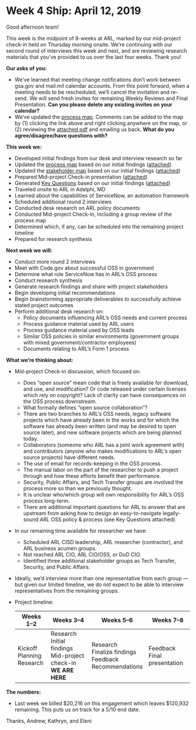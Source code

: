 # Week 4 Ship: April 12, 2019

Good afternoon team! 

This week is the midpoint of 8-weeks at ARL, marked by our mid-project check-in held on Thursday morning onsite. We’re continuing with our second round of interviews this week and next, and are reviewing research materials that you’ve provided to us over the last four weeks. Thank you! 

**Our asks of you:**

- We’ve learned that meeting change notifications don’t work between gsa.gov and mail.mil calendar accounts. From this point forward, when a meeting needs to be rescheduled, we’ll cancel the invitation and re-send. We will send fresh invites for remaining Weekly Reviews and Final Presentation. **Can you please delete any existing invites on your calendar?**
- We’ve updated the [process map](https://app.mural.co/t/gsa6/m/gsa6/1554322454728/27f8a1bf135b313ff65fb2da72ef9d2d0797e099). Comments can be added to the map by (1) clicking the link above and right clicking anywhere on the map, or (2) reviewing the [attached pdf](https://github.com/18F/arl-oss-process/blob/47be79801ede860444ee42f218fe675989713abf/Deliverables/Process%20Map%20April%2012.pdf) and emailing us back. **What do you agree/disagree/have questions with?**

**This week we:**

- Developed initial findings from our desk and interview research so far
- Updated the [process map](https://app.mural.co/t/gsa6/m/gsa6/1554322454728/27f8a1bf135b313ff65fb2da72ef9d2d0797e099) based on our initial findings ([attached](https://github.com/18F/arl-oss-process/blob/47be79801ede860444ee42f218fe675989713abf/Deliverables/Process%20Map%20April%2012.pdf))
- Updated the [stakeholder map](https://app.mural.co/t/gsa6/m/gsa6/1553741709934/ee42f91e425204a70aca0917a27cd2fff5d7d67c) based on our initial findings ([attached](https://github.com/18F/arl-oss-process/blob/47be79801ede860444ee42f218fe675989713abf/Deliverables/ARL%20Stakeholder%20Map%20April%2012.pdf))
- Prepared Mid-project Check-in presentation ([attached](https://github.com/18F/arl-oss-process/blob/47be79801ede860444ee42f218fe675989713abf/Deliverables/Mid-project%20check-in%20presentation.pdf))
- Generated [Key Questions](https://app.mural.co/t/gsa6/m/gsa6/1553789837161/0b3cbe5300499ea4e461e7facb1081314274a366) based on our initial findings ([attached](https://github.com/18F/arl-oss-process/blob/47be79801ede860444ee42f218fe675989713abf/Deliverables/Key%20Questions%20April%2012.pdf))
- Traveled onsite to ARL in Adelphi, MD
- Learned about the capabilities of ServiceNow, an automation framework
- Scheduled additional round 2 interviews
- Conducted desk research on ARL policy documents
- Conducted Mid-project Check-in, including a group review of the process map
- Determined which, if any, can be scheduled into the remaining project timeline
- Prepared for research synthesis

**Next week we will:**

- Conduct more round 2 interviews
- Meet with Code.gov about successful OSS in government
- Determine what role ServiceNow has in ARL’s OSS process
- Conduct research synthesis
- Generate research findings and share with project stakeholders
- Begin developing initial recommendations
- Begin brainstorming appropriate deliverables to successfully achieve stated project outcomes
- Perform additional desk research on:
  - Policy documents influencing ARL’s OSS needs and current process
  - Process guidance material used by ARL users
  - Process guidance material used by OSS leads
  - Similar OSS policies in similar environments (government groups with mixed government/contractor employees)
  - Documents relating to ARL’s Form 1 process

**What we’re thinking about:**

- Mid-project Check-in discussion, which focused on:
  - Does “open source” mean code that is freely available for download, and use, and modification? Or code released under certain licenses which rely on copyright? Lack of clarity can have consequences on the OSS process downstream.
  - What formally defines “open source collaboration”?
  - There are two branches to ARL’s OSS needs, legacy software projects which have already been in the works and for which the software has already been written (and may be desired to open source later), and new software projects which are being planned today. 
  - Collaborators (someone who ARL has a joint work agreement with) and contributors (anyone who makes modifications to ARL’s open source projects) have different needs.
  - The use of email for records-keeping in the OSS process.
  - The manual labor on the part of the researcher to push a project through and how these efforts benefit their performance.
  - Security, Public Affairs, and Tech Transfer groups are involved the process more so than we previously thought.
  - It is unclear who/which group will own responsibility for ARL’s OSS process long-term.
  - There are additional important questions for ARL to answer that are upstream from asking how to design an easy-to-navigate legally-sound ARL OSS policy & process (see Key Questions attached)
- In our remaining time available for researcher we have:
  - Scheduled ARL CISD leadership, ARL researcher (contractor), and ARL business acumen groups.
  - Not reached ARL CIO, ARL CIO/OSS, or DoD CIO.
  - Identified three additional stakeholder groups as Tech Transfer, Security, and Public Affairs.
- Ideally, we’d interview more than one representative from each group — but given our limited timeline, we do not expect to be able to interview representatives from the remaining groups.
- Project timeline:


  | Weeks 1–2 | Weeks 3–4 | Weeks 5–6 | Weeks 7–8 |
  |-----------|-----------|-----------|-----------|
  | Kickoff<br>Planning<br>Research<br> | Research<br>Initial findings<br>Mid-project check-in<br><strong>WE ARE HERE</strong> | Research<br>Finalize findings<br>Feedback<br>Recommendations | Feedback<br>Final presentation |

**The numbers:**

- Last week we billed $20,216 on this engagement which leaves $120,932 remaining. This puts us on track for a 5/10 end date. 

Thanks, 
Andrew, Kathryn, and Eleni
